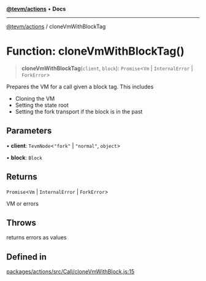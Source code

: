 [**@tevm/actions**](../README.md) • **Docs**

***

[@tevm/actions](../globals.md) / cloneVmWithBlockTag

# Function: cloneVmWithBlockTag()

> **cloneVmWithBlockTag**(`client`, `block`): `Promise`\<`Vm` \| `InternalError` \| `ForkError`\>

Prepares the VM for a call given a block tag. This includes
- Cloning the VM
- Setting the state root
- Setting the fork transport if the block is in the past

## Parameters

• **client**: `TevmNode`\<`"fork"` \| `"normal"`, `object`\>

• **block**: `Block`

## Returns

`Promise`\<`Vm` \| `InternalError` \| `ForkError`\>

VM or errors

## Throws

returns errors as values

## Defined in

[packages/actions/src/Call/cloneVmWithBlock.js:15](https://github.com/evmts/tevm-monorepo/blob/main/packages/actions/src/Call/cloneVmWithBlock.js#L15)
